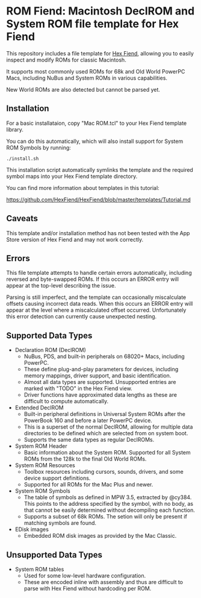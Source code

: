 # ROM Fiend: Macintosh DeclROM and System ROM file template for Hex Fiend

This repository includes a file template for [Hex Fiend](http://hexfiend.com), allowing you to
easily inspect and modify ROMs for classic Macintosh.

It supports most commonly used ROMs for 68k and Old World PowerPC Macs, including NuBus and System
ROMs in various capabilities.

New World ROMs are also detected but cannot be parsed yet.

## Installation
For a basic installataion, copy "Mac ROM.tcl" to your Hex Fiend template library.

You can do this automatically, which will also install support for System ROM Symbols by
running:
```
./install.sh
```
This installation script automatically symlinks the template and the required symbol maps into
your Hex Fiend template directory.

You can find more information about templates in this tutorial:

https://github.com/HexFiend/HexFiend/blob/master/templates/Tutorial.md

## Caveats
This template and/or installation method has not been tested with the App Store version of Hex
Fiend and may not work correctly.

## Errors
This file template attempts to handle certain errors automatically, including reversed and
byte-swapped ROMs. If this occurs an ERROR entry will appear at the top-level describing the
issue.

Parsing is still imperfect, and the template can occasionally miscalculate offsets causing
incorrect data reads. When this occurs an ERROR entry will appear at the level where a
miscalculated offset occurred. Unfortunately this error detection can currently cause unexpected
nesting.

## Supported Data Types
- Declaration ROM (DeclROM)
    - NuBus, PDS, and built-in peripherals on 68020+ Macs, including PowerPC.
    - These define plug-and-play parameters for devices, including memory mappings, driver support,
      and basic identification.
    - Almost all data types are supported. Unsupported entries are marked with "TODO" in the Hex
      Fiend view.
    - Driver functions have approximated data lengths as these are difficult to compute
      automatically.
- Extended DeclROM
    - Built-in peripheral definitions in Universal System ROMs after the PowerBook 160 and before a
      later PowerPC device.
    - This is a superset of the normal DeclROM, allowing for multiple data directories to be
      defined which are selected from on system boot.
    - Supports the same data types as regular DeclROMs.
- System ROM Header
    - Basic information about the System ROM. Supported for all System ROMs from the 128k to the
      final Old World ROMs.
- System ROM Resources
    - Toolbox resources including cursors, sounds, drivers, and some device support definitions.
    - Supported for all ROMs for the Mac Plus and newer.
- System ROM Symbols
    - The table of symbols as defined in MPW 3.5, extracted by @cy384. This points to the address
      specified by the symbol, with no body, as that cannot be easily determined without
      decompiling each function.
    - Supports a subset of 68k ROMs. The setion will only be present if matching symbols are found.
- EDisk images
    - Embedded ROM disk images as provided by the Mac Classic.

## Unsupported Data Types
- System ROM tables
    - Used for some low-level hardware configuration.
    - These are encoded inline with assembly and thus are difficult to parse with Hex Fiend without hardcoding per ROM.
